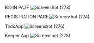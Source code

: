 lOGIN PAGE
![Screenshot (273)](https://user-images.githubusercontent.com/81908636/123053742-d5265300-d421-11eb-8800-ec21076230a7.png)

REGISTRATION PAGE
![Screenshot (274)](https://user-images.githubusercontent.com/81908636/123054190-3ea66180-d422-11eb-9e00-f5a0c5221b81.png)

TodoApp
![Screenshot (276)](https://user-images.githubusercontent.com/81908636/123306862-70f9b100-d53f-11eb-85ce-fa2613fa30b4.png)

Keeper App
![Screenshot (278)](https://user-images.githubusercontent.com/81908636/123375957-4ba08d80-d5a7-11eb-98cc-7bcd40aac82d.png)

